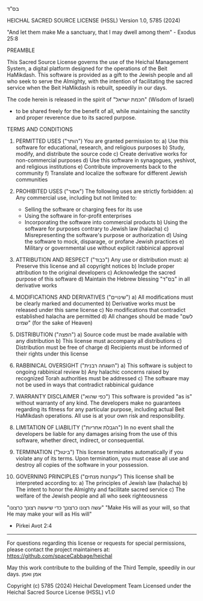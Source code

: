 בס"ד

HEICHAL SACRED SOURCE LICENSE (HSSL)
Version 1.0, 5785 (2024)

"And let them make Me a sanctuary, that I may dwell among them" - Exodus 25:8

PREAMBLE

This Sacred Source License governs the use of the Heichal Management System, 
a digital platform designed for the operations of the Beit HaMikdash. This 
software is provided as a gift to the Jewish people and all who seek to serve 
the Almighty, with the intention of facilitating the sacred service when the 
Beit HaMikdash is rebuilt, speedily in our days.

The code herein is released in the spirit of "חכמת ישראל" (Wisdom of Israel) 
- to be shared freely for the benefit of all, while maintaining the sanctity 
and proper reverence due to its sacred purpose.

TERMS AND CONDITIONS

1. PERMITTED USES ("הותר")
   You are granted permission to:
   a) Use this software for educational, research, and religious purposes
   b) Study, modify, and distribute the source code
   c) Create derivative works for non-commercial purposes
   d) Use this software in synagogues, yeshivot, and religious institutions
   e) Contribute improvements back to the community
   f) Translate and localize the software for different Jewish communities

2. PROHIBITED USES ("אסור")
   The following uses are strictly forbidden:
   a) Any commercial use, including but not limited to:
      - Selling the software or charging fees for its use
      - Using the software in for-profit enterprises
      - Incorporating the software into commercial products
   b) Using the software for purposes contrary to Jewish law (halacha)
   c) Misrepresenting the software's purpose or authorization
   d) Using the software to mock, disparage, or profane Jewish practices
   e) Military or governmental use without explicit rabbinical approval

3. ATTRIBUTION AND RESPECT ("כבוד")
   Any use or distribution must:
   a) Preserve this license and all copyright notices
   b) Include proper attribution to the original developers
   c) Acknowledge the sacred purpose of this software
   d) Maintain the Hebrew blessing "בס"ד" in all derivative works

4. MODIFICATIONS AND DERIVATIVES ("שינויים")
   a) All modifications must be clearly marked and documented
   b) Derivative works must be released under this same license
   c) No modifications that contradict established halacha are permitted
   d) All changes should be made "לשם שמים" (for the sake of Heaven)

5. DISTRIBUTION ("הפצה")
   a) Source code must be made available with any distribution
   b) This license must accompany all distributions
   c) Distribution must be free of charge
   d) Recipients must be informed of their rights under this license

6. RABBINICAL OVERSIGHT ("השגחה רבנית")
   a) This software is subject to ongoing rabbinical review
   b) Any halachic concerns raised by recognized Torah authorities must be addressed
   c) The software may not be used in ways that contradict rabbinical guidance

7. WARRANTY DISCLAIMER ("כפי שהוא")
   This software is provided "as is" without warranty of any kind. The 
   developers make no guarantees regarding its fitness for any particular 
   purpose, including actual Beit HaMikdash operations. All use is at your 
   own risk and responsibility.

8. LIMITATION OF LIABILITY ("הגבלת אחריות")
   In no event shall the developers be liable for any damages arising from 
   the use of this software, whether direct, indirect, or consequential.

9. TERMINATION ("ביטול")
   This license terminates automatically if you violate any of its terms. 
   Upon termination, you must cease all use and destroy all copies of the 
   software in your possession.

10. GOVERNING PRINCIPLES ("עקרונות מנחים")
    This license shall be interpreted according to:
    a) The principles of Jewish law (halacha)
    b) The intent to honor the Almighty and facilitate sacred service
    c) The welfare of the Jewish people and all who seek righteousness

"עשה רצונו כרצונך כדי שיעשה רצונך כרצונו"
"Make His will as your will, so that He may make your will as His will" 
- Pirkei Avot 2:4

---

For questions regarding this license or requests for special permissions, 
please contact the project maintainers at: https://github.com/spaceCabbage/heichal

May this work contribute to the building of the Third Temple, speedily in our days.
אמן ואמן

Copyright (c) 5785 (2024) Heichal Development Team
Licensed under the Heichal Sacred Source License (HSSL) v1.0